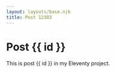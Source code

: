 ```yaml
---
layout: layouts/base.njk
title: Post 12383
---
```


# Post {{ id }}

This is post {{ id }} in my Eleventy project.
